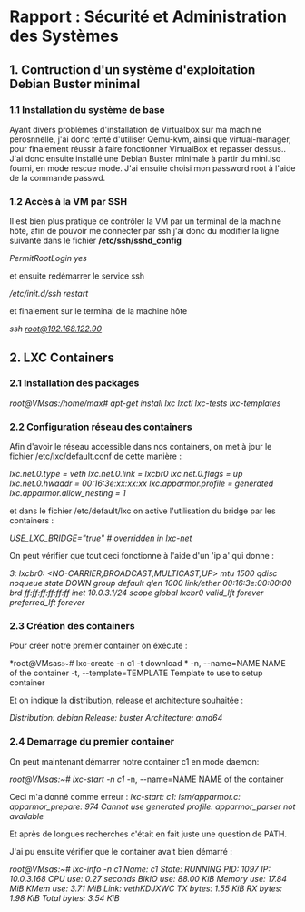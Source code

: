 # Rapport : Sécurité et Administration des Systèmes   
  
## 1. Contruction d'un système d'exploitation Debian Buster minimal  

###  1.1 Installation du système de base
 
Ayant divers problèmes d'installation de Virtualbox sur ma machine perosnnelle, j'ai donc tenté d'utiliser Qemu-kvm,
ainsi que virtual-manager, pour finalement réussir à faire fonctionner VirtualBox et repasser dessus..
J'ai donc ensuite installé une Debian Buster minimale à partir du mini.iso fourni, en mode rescue mode.
J'ai ensuite choisi mon password root à l'aide de la commande passwd.

### 1.2 Accès à la VM par SSH

Il est bien plus pratique de contrôler la VM par un terminal de la machine hôte, afin de pouvoir me connecter par ssh j'ai donc du modifier la ligne suivante dans le fichier **/etc/ssh/sshd_config** 

*PermitRootLogin yes*

et ensuite redémarrer le service ssh

*/etc/init.d/ssh restart*

et finalement sur le terminal de la machine hôte

*ssh root@192.168.122.90*


## 2. LXC Containers

### 2.1 Installation des packages

*root@VMsas:/home/max# apt-get install lxc lxctl lxc-tests lxc-templates*

### 2.2 Configuration réseau des containers

Afin d'avoir le réseau accessible dans nos containers, on met à jour le fichier /etc/lxc/default.conf de cette manière : 

*lxc.net.0.type = veth
lxc.net.0.link = lxcbr0
lxc.net.0.flags = up
lxc.net.0.hwaddr = 00:16:3e:xx:xx:xx
lxc.apparmor.profile = generated
lxc.apparmor.allow_nesting = 1*

et dans le fichier /etc/default/lxc on active l'utilisation du bridge par les containers : 

*USE_LXC_BRIDGE="true"  # overridden in lxc-net*

On peut vérifier que tout ceci fonctionne à l'aide d'un 'ip a' qui donne : 

*3: lxcbr0: <NO-CARRIER,BROADCAST,MULTICAST,UP> mtu 1500 qdisc noqueue state DOWN group default qlen 1000
    link/ether 00:16:3e:00:00:00 brd ff:ff:ff:ff:ff:ff
    inet 10.0.3.1/24 scope global lxcbr0
       valid_lft forever preferred_lft forever*

### 2.3 Création des containers

Pour créer notre premier container on éxécute :

*root@VMsas:~# lxc-create -n c1 -t download
*
-n, --name=NAME        NAME of the container
-t, --template=TEMPLATE       Template to use to setup container


Et on indique la distribution, release et architecture souhaitée : 

*Distribution: 
debian
Release: 
buster
Architecture: 
amd64*

### 2.4 Demarrage du premier container

On peut maintenant démarrer notre container c1   en mode daemon: 

*root@VMsas:~# lxc-start -n c1*
-n, --name=NAME        NAME of the container

Ceci m'a donné comme erreur : 
*lxc-start: c1: lsm/apparmor.c: apparmor_prepare: 974 Cannot use generated profile: apparmor_parser not available*

Et après de longues recherches c'était en fait juste une question de PATH.

J'ai pu ensuite vérifier que le container avait bien démarré : 

*root@VMsas:~# lxc-info -n c1
Name:           c1
State:          RUNNING
PID:            1097
IP:             10.0.3.168
CPU use:        0.27 seconds
BlkIO use:      88.00 KiB
Memory use:     17.84 MiB
KMem use:       3.71 MiB
Link:           vethKDJXWC
 TX bytes:      1.55 KiB
 RX bytes:      1.98 KiB
 Total bytes:   3.54 KiB*
 
 
